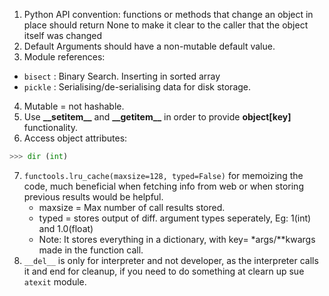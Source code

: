 
1. Python API convention: functions or methods that change an object in place should return None to make it clear to the caller that the object itself was changed
2. Default Arguments should have a non-mutable default value.
3. Module references: 
  * `bisect` : Binary Search. Inserting in sorted array
  * `pickle` : Serialising/de-serialising data for disk storage.
4. Mutable = not hashable.
5. Use **\_\_setitem\_\_** and **\_\_getitem\_\_** in order to provide **object[key]** functionality.
6. Access object attributes:
```python
>>> dir (int)
```
7. `functools.lru_cache(maxsize=128, typed=False)` for memoizing the code, much beneficial when fetching info from web or when storing previous results would be helpful.
    * maxsize = Max number of call results stored.
    * typed = stores output of diff. argument types seperately, Eg: 1(int) and 1.0(float)
    * Note: It stores everything in a dictionary, with key= \*args/\*\*kwargs made in the function call.
8. `__del__` is only for interpreter and not developer, as the interpreter calls it and end for cleanup, if you need to do something at clearn up sue `atexit`  module.

